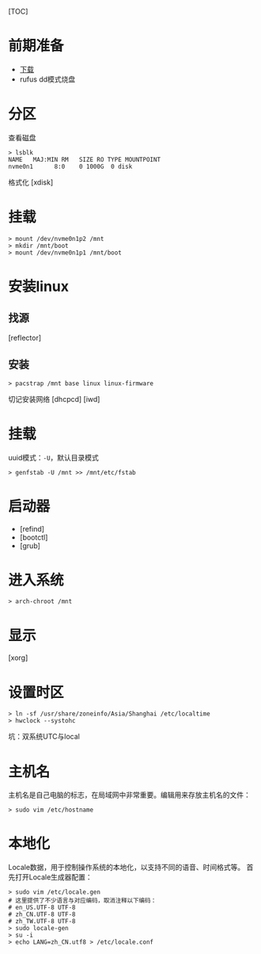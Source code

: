 [TOC]

# 前期准备
+ [下载](https://archlinux.org/download/)
+ rufus dd模式烧盘

# 分区
查看磁盘
```
> lsblk
NAME   MAJ:MIN RM   SIZE RO TYPE MOUNTPOINT
nvme0n1      8:0    0 1000G  0 disk
```
格式化
[xdisk]

# 挂载
```
> mount /dev/nvme0n1p2 /mnt
> mkdir /mnt/boot
> mount /dev/nvme0n1p1 /mnt/boot
```

# 安装linux
## 找源
[reflector]
## 安装
```
> pacstrap /mnt base linux linux-firmware
```
切记安装网络
[dhcpcd]
[iwd]

# 挂载
uuid模式：`-U`，默认目录模式
```
> genfstab -U /mnt >> /mnt/etc/fstab
```

# 启动器
+ [refind]
+ [bootctl]
+ [grub]

# 进入系统
```
> arch-chroot /mnt
```

# 显示
[xorg]

# 设置时区
```
> ln -sf /usr/share/zoneinfo/Asia/Shanghai /etc/localtime
> hwclock --systohc
```
坑：双系统UTC与local

# 主机名
主机名是自己电脑的标志，在局域网中非常重要。编辑用来存放主机名的文件：
```
> sudo vim /etc/hostname
```

# 本地化
Locale数据，用于控制操作系统的本地化，以支持不同的语音、时间格式等。
首先打开Locale生成器配置：
```
> sudo vim /etc/locale.gen
# 这里提供了不少语言与对应编码，取消注释以下编码：
# en_US.UTF-8 UTF-8
# zh_CN.UTF-8 UTF-8
# zh_TW.UTF-8 UTF-8
> sudo locale-gen
> su -i
> echo LANG=zh_CN.utf8 > /etc/locale.conf
```

